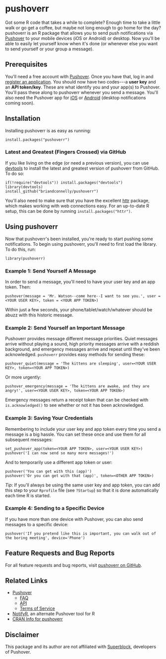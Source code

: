 # pushoverr

Got some R code that takes a while to complete? Enough time to take a little
walk or go get a coffee, but maybe not long enough to go home for the day?
pushoverr is an R package that allows you to send push notifications via
[Pushover](https://pushover.net/) to your mobile devices (iOS or Android) or
desktop. Now you'll be able to easily let yourself know when it's done (or
whenever else you want to send yourself or your group a message).


## Prerequisites

You'll need a free account with [Pushover](https://pushover.net/). Once you
have that, log in and [register an
application](https://pushover.net/apps/build). You should now have two
codes---a **user key** and an **API token/key**. These are what identify you
and your app(s) to Pushover. You'll pass these along to pushoverr whenever you
send a message. You'll also need the Pushover app for
[iOS](https://pushover.net/clients/ios) or
[Android](https://pushover.net/clients/android) (desktop notifications coming
soon).


## Installation

Installing pushoverr is as easy as running:

    install.packages("pushoverr")


### Latest and Greatest (Fingers Crossed) via GitHub

If you like living on the edge (or need a previous version), you can use
[devtools](http://cran.r-project.org/web/packages/devtools/index.html) to
install the latest and greatest version of pushoverr from GitHub. To do so:

    if(!require("devtools")) install.packages("devtools")
    library(devtools)
    install_github("briandconnelly/pushoverr")

You'll also need to make sure that you have the excellent
[httr](http://cran.r-project.org/web/packages/httr/index.html) package, which
makes working with web connections easy.  For an up-to-date R setup, this can
be done by running `install.packages("httr")`.


## Using pushoverr

Now that pushoverr's been installed, you're ready to start pushing some
notifications. To begin using pushoverr, you'll need to first load the library.
To do this, run:

    library(pushoverr)

    
### Example 1: Send Yourself A Message

In order to send a message, you'll need to have your user key and an app token.
Then:

    pushover(message = 'Mr. Watson--come here--I want to see you.', user = <YOUR USER KEY>, token = <YOUR APP TOKEN>)

Within just a few seconds, your phone/tablet/watch/whatever should be abuzz
with this historic message.


### Example 2: Send Yourself an Important Message

Pushoverr provides message different message priorities. Quiet messages arrive
without playing a sound, high priority messages arrive with a reddish
background, and emergency messages arrive and repeat until they've been
acknowledged. `pushoverr` provides easy methods for sending these:

    pushover_quiet(message = 'The kittens are sleeping', user=<YOUR USER KEY>, token=<YOUR APP TOKEN>)

Or more urgently:

    pushover_emergency(message = 'The kittens are awake, and they are angry!', user=<YOUR USER KEY>, token=<YOUR APP TOKEN>)

Emergency messages return a receipt token that can be checked with
`is.acknowledged()` to see whether or not it has been acknowledged.


### Example 3: Saving Your Credentials

Remembering to include your user key and app token every time you send a
message is a big hassle. You can set these once and use them for all subsequent
messages:

    set_pushover_app(token=<YOUR APP TOKEN>, user=<YOUR USER KEY>)
    pushover('I can now send so many more messages!')

And to temporarily use a different app token or user:

    pushover('You can get with this (app)')
    pushover('Or you can get with that (app)', token=<OTHER APP TOKEN>)

*Tip*: If you'll always be using the same user key and app token, you can add
this step to your `Rprofile` file (see `?Startup`) so that it is done
automatically each time R is started.


### Example 4: Sending to a Specific Device

If you have more than one device with Pushover, you can also send messages to a
specific device:


    pushover('If you pretend like this is important, you can walk out of the boring meeting', device='Phone')


## Feature Requests and Bug Reports
For all feature requests and bug reports, visit [pushoverr on
GitHub](https://github.com/briandconnelly/pushoverr/issues).


## Related Links
* [Pushover](https://pushover.net)
    * [FAQ](https://pushover.net/faq)
    * [API](https://pushover.net/api)
    * [Terms of Service](https://pushover.net/terms)
* [NotifyR](http://cran.r-project.org/web/packages/notifyR/index.html), an
alternate Pushover tool for R
* [CRAN Info for pushoverr](https://cran.r-project.org/web/packages/pushoverr/index.html)


## Disclaimer
This package and its author are not affiliated with
[Superblock](https://superblock.net), developers of Pushover.


